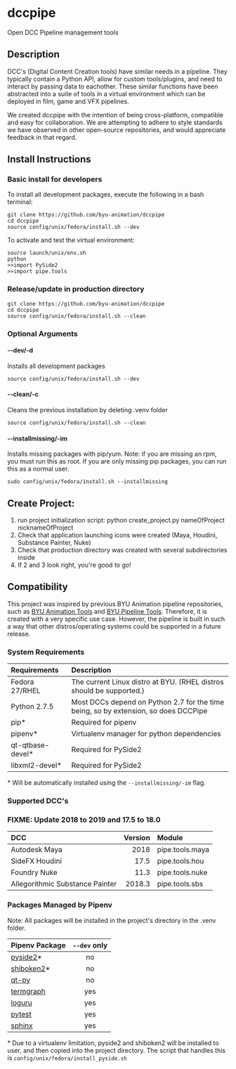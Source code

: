 # dccpipe
Open DCC Pipeline management tools

## Description
DCC's (Digital Content Creation tools) have similar needs in a pipeline. They typically contain a Python API, allow for custom tools/plugins, and need to interact by passing data to eachother. These similar functions have been abstracted into a suite of tools in a virtual environment which can be deployed in film, game and VFX pipelines.

We created dccpipe with the intention of being cross-platform, compatible and easy for collaboration. We are attempting to adhere to style standards we have observed in other open-source repositories, and would appreciate feedback in that regard.

## Install Instructions
### Basic install for developers
To install all development packages, execute the following in a bash terminal:
```
git clone https://github.com/byu-animation/dccpipe
cd dccpipe
source config/unix/fedora/install.sh --dev
```
To activate and test the virtual environment:
```
source launch/unix/env.sh
python
>>import PySide2
>>import pipe.tools
```

### Release/update in production directory
```
git clone https://github.com/byu-animation/dccpipe
cd dccpipe
source config/unix/fedora/install.sh --clean
```

### Optional Arguments
#### --dev/-d
Installs all development packages
```
source config/unix/fedora/install.sh --dev
```

#### --clean/-c
Cleans the previous installation by deleting .venv folder
```
source config/unix/fedora/install.sh --clean
```

#### --installmissing/-im
Installs missing packages with pip/yum. Note: if you are missing an rpm, you must run this as root. If you are only missing pip packages, you can run this as a normal user.
```
sudo config/unix/fedora/install.sh --installmissing
```

## Create Project:
1. run project initialization script:
    python create_project.py nameOfProject nicknameOfProject
2. Check that application launching icons were created (Maya, Houdini, Substance Painter, Nuke)
3. Check that production directory was created with several subdirectories inside
4. If 2 and 3 look right, you're good to go!


## Compatibility
This project was inspired by previous BYU Animation pipeline repositories, such as [BYU Animation Tools](https://github.com/byu-animation/byu-animation-tools) and [BYU Pipeline Tools](https://github.com/byu-animation/byu-pipeline-tools). Therefore, it is created with a very specific use case. However, the pipeline is built in such a way that other distros/operating systems could be supported in a future release.

### System Requirements

| Requirements    | Description                                                                         |
|:----------------|:------------------------------------------------------------------------------------|
| Fedora 27/RHEL  | The current Linux distro at BYU. (RHEL distros should be supported.)                |
| Python 2.7.5    | Most DCCs depend on Python 2.7 for the time being, so by extension, so does DCCPipe |
| pip*            | Required for pipenv                                                                 |
| pipenv*         | Virtualenv manager for python dependencies                                          |                                 
| qt-qtbase-devel*| Required for PySide2                                                                |
| libxml2-devel*  | Required for PySide2                                                                |

\* Will be automatically installed using the `--installmissing/-im` flag.

### Supported DCC's
### FIXME: Update 2018 to 2019 and 17.5 to 18.0

| DCC                             | Version | Module          |
|:--------------------------------|--------:|:----------------|
| Autodesk Maya                   | 2018    | pipe.tools.maya |
| SideFX Houdini                  | 17.5    | pipe.tools.hou  |
| Foundry Nuke                    | 11.3    | pipe.tools.nuke |
| Allegorithmic Substance Painter | 2018.3  | pipe.tools.sbs  |

### Packages Managed by Pipenv
Note: All packages will be installed in the project's directory in the .venv folder.

| Pipenv Package | `--dev` only |
|:---------------|:----------:|
| [pyside2](https://pypi.org/project/PySide2/)*      | no |
| [shiboken2](https://pypi.org/project/shiboken2/)*  | no |
| [qt-py](https://github.com/mottosso/Qt.py)         | no |
| [termgraph](https://github.com/mkaz/termgraph)     | yes |
| [loguru](https://github.com/Delgan/loguru)         | yes |
| [pytest](https://github.com/pytest-dev/pytest)     | yes |
| [sphinx](https://github.com/sphinx-doc/sphinx)     | yes |

\* Due to a virtualenv limitation, pyside2 and shiboken2 will be installed to user, and then copied into the project directory. The script that handles this is `config/unix/fedora/install_pyside.sh`
